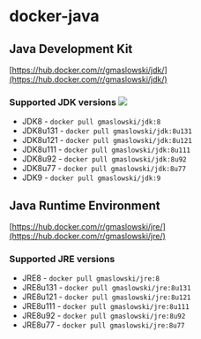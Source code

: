 docker-java
===========

## Java Development Kit
[https://hub.docker.com/r/gmaslowski/jdk/](https://hub.docker.com/r/gmaslowski/jdk/)

### Supported JDK versions [![](https://images.microbadger.com/badges/version/gmaslowski/jdk.svg)](https://microbadger.com/images/gmaslowski/jdk "Get your own version badge on microbadger.com")
- JDK8 - ```docker pull gmaslowski/jdk:8```
 - JDK8u131 - ```docker pull gmaslowski/jdk:8u131```
 - JDK8u121 - ```docker pull gmaslowski/jdk:8u121```
 - JDK8u111 - ```docker pull gmaslowski/jdk:8u111```
 - JDK8u92 - ```docker pull gmaslowski/jdk:8u92```
 - JDK8u77 - ```docker pull gmaslowski/jdk:8u77```
- JDK9 - ```docker pull gmaslowski/jdk:9```

## Java Runtime Environment
[https://hub.docker.com/r/gmaslowski/jre/](https://hub.docker.com/r/gmaslowski/jre/)

### Supported JRE versions
- JRE8 - ```docker pull gmaslowski/jre:8```
 - JRE8u131 - ```docker pull gmaslowski/jre:8u131```
 - JRE8u121 - ```docker pull gmaslowski/jre:8u121```
 - JRE8u111 - ```docker pull gmaslowski/jre:8u111```
 - JRE8u92 - ```docker pull gmaslowski/jre:8u92```
 - JRE8u77 - ```docker pull gmaslowski/jre:8u77```

